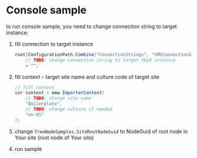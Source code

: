 # Console sample

to run console sample, you need to change connection string to target instance:

1. fill connection to target instance
    ```csharp
    root[ConfigurationPath.Combine("ConnectionStrings", "CMSConnectionString")]
        // TODO: change connection string to target XbyK instance
        = "";
    ```

2. fill context - target site name and culture code of target site
    ```csharp
    // fill context
    var context = new ImporterContext(
        // TODO: change site name
        "Boilerplate",
        // TODO: change culture if needed
        "en-US"
    );
    ```

3. change `TreeNodeSamples.SiteRootNodeGuid` to NodeGuid of root node in Your site (root node of Your site)
4. run sample